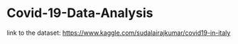 # Covid-19-Data-Analysis
link to the dataset: https://www.kaggle.com/sudalairajkumar/covid19-in-italy
